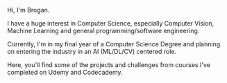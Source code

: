 Hi, I'm Brogan. 

I have a huge interest in Computer Science, especially Computer Vision, Machine Learning and general programming/software engineering.

Currently, I'm in my final year of a Computer Science Degree and planning on entering the industry in an AI (ML/DL/CV) centered role.

Here, you'll find some of the projects and challenges from courses I've completed on Udemy and Codecademy.
